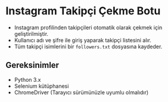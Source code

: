 # Instagram Takipçi Çekme Botu
   - Instagram profilinden takipçileri otomatik olarak çekmek için geliştirilmiştir.
   - Kullanıcı adı ve şifre ile giriş yaparak takipçi listesini alır.
   - Tüm takipçi isimlerini bir `followers.txt` dosyasına kaydeder.

## Gereksinimler
- Python 3.x
- Selenium kütüphanesi
- ChromeDriver (Tarayıcı sürümünüzle uyumlu olmalıdır)
 
 
